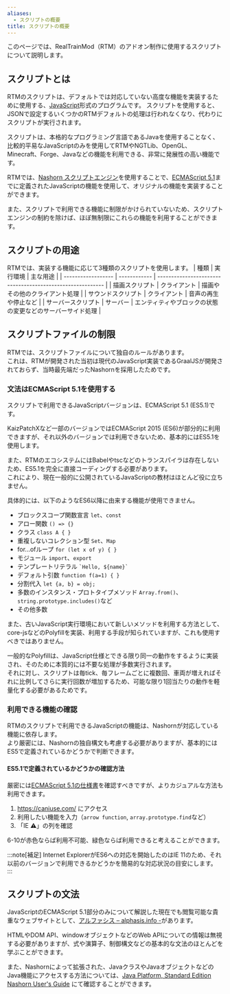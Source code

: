 ```yaml
---
aliases:
  - スクリプトの概要
title: スクリプトの概要
---
```

このページでは、RealTrainMod（RTM）のアドオン制作に使用するスクリプトについて説明します。

## スクリプトとは
RTMのスクリプトは、デフォルトでは対応していない高度な機能を実装するために使用する、[JavaScript](https://ecma-international.org/publications-and-standards/standards/ecma-262/)形式のプログラムです。
スクリプトを使用すると、JSONで設定するいくつかのRTMデフォルトの処理は行われなくなり、代わりにスクリプトが実行されます。

スクリプトは、本格的なプログラミング言語であるJavaを使用することなく、比較的平易なJavaScriptのみを使用してRTMやNGTLib、OpenGL、Minecraft、Forge、Javaなどの機能を利用できる、非常に発展性の高い機能です。

RTMでは、[Nashorn スクリプトエンジン](https://github.com/openjdk/nashorn)を使用することで、[ECMAScript 5.1](https://262.ecma-international.org/5.1/)までに定義されたJavaScriptの機能を使用して、オリジナルの機能を実装することができます。

また、スクリプトで利用できる機能に制限がかけられていないため、スクリプトエンジンの制約を除けば、ほぼ無制限にこれらの機能を利用することができます。
## スクリプトの用途
RTMでは、実装する機能に応じて3種類のスクリプトを使用します。
| 種類               | 実行環境     | 主な用途                                                   |
| ------------------ | ------------ | ---------------------------------------------------------- |
| 描画スクリプト     | クライアント | 描画やその他のクライアント処理                             |
| サウンドスクリプト | クライアント | 音声の再生や停止など                                       |
| サーバースクリプト | サーバー     | エンティティやブロックの状態の変更などのサーバーサイド処理 |
## スクリプトファイルの制限
RTMでは、スクリプトファイルについて独自のルールがあります。  
これは、RTMが開発された当初は現代のJavaScript実装であるGraalJSが開発されておらず、当時最先端だったNashornを採用したためです。
### 文法はECMAScript 5.1を使用する
スクリプトで利用できるJavaScriptバージョンは、ECMAScript 5.1 (ES5.1)です。

KaizPatchXなど一部のバージョンではECMAScript 2015 (ES6)が部分的に利用できますが、それ以外のバージョンでは利用できないため、基本的にはES5.1を使用します。  

また、RTMのエコシステムにはBabelやtscなどのトランスパイラは存在しないため、ES5.1を完全に直接コーディングする必要があります。  
これにより、現在一般的に公開されているJavaScriptの教材はほとんど役に立ちません。

具体的には、以下のようなES6以降に由来する機能が使用できません。

- ブロックスコープ関数宣言 `let`、`const`
- アロー関数 `() => {}`
- クラス `class A { }`
- 重複しないコレクション型 `Set`、`Map`
- for...ofループ `for (let x of y) { }`
- モジュール `import`、`export`
- テンプレートリテラル `` `Hello, ${name}` ``
- デフォルト引数 `function f(a=1) { }`
- 分割代入 `let {a, b} = obj;`
- 多数のインスタンス・プロトタイプメソッド `Array.from()`、`string.prototype.includes()`など
- その他多数

また、古いJavaScript実行環境において新しいメソッドを利用する方法として、core-jsなどのPolyfillを実装、利用する手段が知られていますが、これも使用すべきではありません。

一般的なPolyfillは、JavaScript仕様とできる限り同一の動作をするように実装され、そのために本質的には不要な処理が多数実行されます。  
それに対し、スクリプトは毎tick、毎フレームごとに複数回、車両が増えればそれに比例してさらに実行回数が増加するため、可能な限り1回当たりの動作を軽量化する必要があるためです。  
### 利用できる機能の確認
RTMのスクリプトで利用できるJavaScriptの機能は、Nashornが対応している機能に依存します。  
より厳密には、Nashornの独自構文も考慮する必要がありますが、基本的にはES5で定義されているかどうかで判断できます。

#### ES5.1で定義されているかどうかの確認方法
厳密には[ECMAScript 5.1の仕様書](https://262.ecma-international.org/5.1/)を確認すべきですが、よりカジュアルな方法も利用できます。
1. https://caniuse.com/ にアクセス
2. 利用したい機能を入力（`arrow function`, `array.prototype.find`など）
3. 「IE ⚠️」の列を確認

6-10が赤色ならば利用不可能、緑色ならば利用できると考えることができます。  

:::note[補足]
Internet ExplorerがES6への対応を開始したのはIE 11のため、それ以前のバージョンで利用できるかどうかを簡易的な対応状況の目安にします。
:::
## スクリプトの文法
JavaScriptのECMAScript 5.1部分のみについて解説した現在でも閲覧可能な貴重なウェブサイトとして、[アルファシス – alphasis.info -](http://alphasis.info/javascript/)があります。

HTMLやDOM API、windowオブジェクトなどのWeb APIについての情報は無視する必要がありますが、式や演算子、制御構文などの基本的な文法のほとんどを学ぶことができます。

また、Nashornによって拡張された、JavaクラスやJavaオブジェクトなどのJava機能にアクセスする方法については、[Java Platform, Standard Edition Nashorn User's Guide](https://docs.oracle.com/javase/8/docs/technotes/guides/scripting/nashorn/api.html) にて確認することができます。